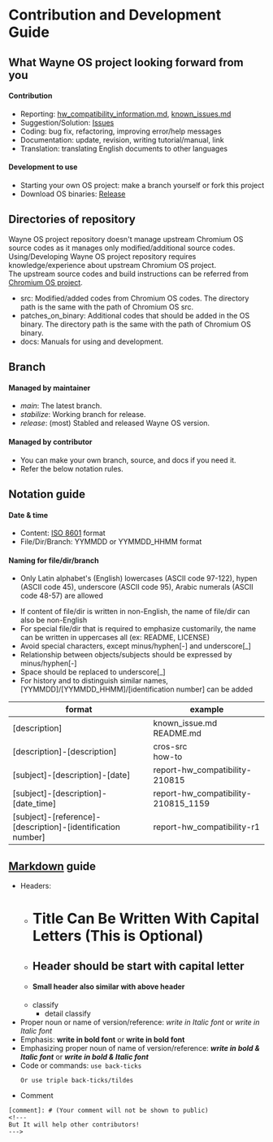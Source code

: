 # Contribution and Development Guide

## What Wayne OS project looking forward from you
#### Contribution
- Reporting: [hw_compatibility_information.md](https://github.com/wayne-incorporated/wayne-os/blob/main/docs/en/release/hw_compatibility_information.md), [known_issues.md](https://github.com/wayne-incorporated/wayne-os/blob/main/docs/en/release/known_issues.md)
- Suggestion/Solution: [Issues](https://github.com/wayne-incorporated/wayne-os/issues)
- Coding: bug fix, refactoring, improving error/help messages
- Documentation: update, revision, writing tutorial/manual, link
- Translation: translating English documents to other languages
#### Development to use
- Starting your own OS project: make a branch yourself or fork this project
- Download OS binaries: [Release](https://github.com/wayne-incorporated/wayne-os/releases)

## Directories of repository
Wayne OS project repository doesn't manage upstream Chromium OS source codes as it manages only modified/additional source codes.
<br>Using/Developing Wayne OS project repository requires knowledge/experience about upstream Chromium OS project.
<br>The upstream source codes and build instructions can be referred from [Chromium OS project](http://dev.chromium.org/chromium-os).
- src: Modified/added codes from Chromium OS codes. The directory path is the same with the path of Chromium OS src.
- patches_on_binary: Additional codes that should be added in the OS binary. The directory path is the same with the path of Chromium OS binary.
- docs: Manuals for using and development.

## Branch
#### Managed by maintainer
- *main*: The latest branch.
- *stabilize*: Working branch for release.
- *release*: (most) Stabled and released Wayne OS version.
#### Managed by contributor
- You can make your own branch, source, and docs if you need it.
- Refer the below notation rules.

## Notation guide
#### Date & time
- Content: [ISO 8601](https://en.wikipedia.org/wiki/ISO_8601) format
- File/Dir/Branch: YYMMDD or YYMMDD_HHMM format

#### Naming for file/dir/branch
- Only Latin alphabet's (English) lowercases (ASCII code 97-122), hypen (ASCII code 45), underscore (ASCII code 95), Arabic numerals (ASCII code 48-57) are allowed
<!--- 
Most of files in Chromium OS project are written in lowercases, except the files which are from external project.
If we allow uppercases, sometimes it's confuse (ex: docs? Docs? DOCS?).
--->
- If content of file/dir is written in non-English, the name of file/dir can also be non-English
- For special file/dir that is required to emphasize customarily, the name can be written in uppercases all (ex: README, LICENSE)
- Avoid special characters, except minus/hyphen[-] and underscore[_]
- Relationship between objects/subjects should be expressed by minus/hyphen[-]
- Space should be replaced to underscore[_]
- For history and to distinguish similar names, [YYMMDD]/[YYMMDD_HHMM]/[identification number] can be added

|format|example|
| --- | --- |
|[description]|known_issue.md<br>README.md|
|[description]-[description]|cros-src<br>how-to|
|[subject]-[description]-[date]|report-hw_compatibility-210815|
|[subject]-[description]-[date_time]|report-hw_compatibility-210815_1159|
|[subject]-[reference]-[description]-[identification number]|report-hw_compatibility-r1|

## [Markdown](https://en.wikipedia.org/wiki/Markdown) guide
- Headers:
    - # Title Can Be Written With Capital Letters (This is Optional)
    - ## Header should be start with capital letter
    - #### Small header also similar with above header
    - classify
        - detail classify
- Proper noun or name of version/reference: *write in Italic font* or _write in Italic font_
- Emphasis: **write in bold font** or __write in bold font__
- Emphasizing proper noun of name of version/reference: ***write in bold & Italic font*** or ___write in bold & Italic font___
- Code or commands: `use back-ticks`
    ```
    Or use triple back-ticks/tildes
    ```
- Comment
```
[comment]: # (Your comment will not be shown to public)
<!--- 
But It will help other contributors!
--->
```
